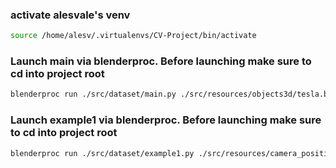 
### activate alesvale's venv
```bash
source /home/alesv/.virtualenvs/CV-Project/bin/activate
```

### Launch main via blenderproc. Before launching make sure to cd into project root 
```bash
blenderproc run ./src/dataset/main.py ./src/resources/objects3d/tesla.blend ./src/dataset/output/
```

### Launch example1 via blenderproc. Before launching make sure to cd into project root
```bash
blenderproc run ./src/dataset/example1.py ./src/resources/camera_positions ./src/resources/objects3d/tesla.blend ./src/dataset/output/
```
